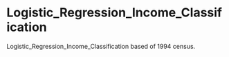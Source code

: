 # Logistic_Regression_Income_Classification
 Logistic_Regression_Income_Classification based of 1994 census.
